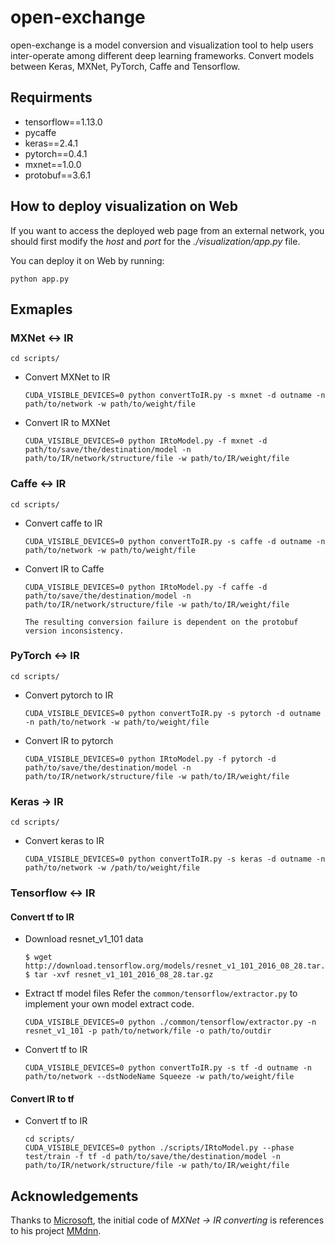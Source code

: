 # open-exchange

open-exchange is a model conversion and visualization tool to help users inter-operate among different deep learning frameworks. Convert models between Keras, MXNet, PyTorch, Caffe and Tensorflow.

## Requirments
- tensorflow==1.13.0
- pycaffe
- keras==2.4.1
- pytorch==0.4.1
- mxnet==1.0.0
- protobuf==3.6.1

## How to deploy visualization on Web
If you want to access the deployed web page from an external network, you should first modify the *host* and *port* for the *./visualization/app.py* file.

You can deploy it on Web by running:
```shell
python app.py
```

## Exmaples

### MXNet <-> IR

```shell
cd scripts/
```

- Convert MXNet to IR
  ```shell
  CUDA_VISIBLE_DEVICES=0 python convertToIR.py -s mxnet -d outname -n path/to/network -w path/to/weight/file
  ```

- Convert IR to MXNet
  ```shell
  CUDA_VISIBLE_DEVICES=0 python IRtoModel.py -f mxnet -d path/to/save/the/destination/model -n path/to/IR/network/structure/file -w path/to/IR/weight/file
  ```

### Caffe <-> IR

```shell
cd scripts/
```

- Convert caffe to IR
  ```shell
  CUDA_VISIBLE_DEVICES=0 python convertToIR.py -s caffe -d outname -n path/to/network -w path/to/weight/file
  ```

- Convert IR to Caffe
  ```shell
  CUDA_VISIBLE_DEVICES=0 python IRtoModel.py -f caffe -d path/to/save/the/destination/model -n path/to/IR/network/structure/file -w path/to/IR/weight/file
  ```
  ```The resulting conversion failure is dependent on the protobuf version inconsistency.```

### PyTorch <-> IR

```shell
cd scripts/
```

- Convert pytorch to IR
  ```shell
  CUDA_VISIBLE_DEVICES=0 python convertToIR.py -s pytorch -d outname -n path/to/network -w path/to/weight/file
  ```

- Convert IR to pytorch
  ```shell
  CUDA_VISIBLE_DEVICES=0 python IRtoModel.py -f pytorch -d path/to/save/the/destination/model -n path/to/IR/network/structure/file -w path/to/IR/weight/file
  ```

### Keras -> IR

```shell
cd scripts/
```

- Convert keras to IR
  ```shell
  CUDA_VISIBLE_DEVICES=0 python convertToIR.py -s keras -d outname -n path/to/network -w /path/to/weight/file
  ```

### Tensorflow <-> IR

#### Convert tf to IR
- Download resnet_v1_101 data
  ```shell
  $ wget http://download.tensorflow.org/models/resnet_v1_101_2016_08_28.tar.gz
  $ tar -xvf resnet_v1_101_2016_08_28.tar.gz
  ```

- Extract tf model files
  Refer the ```common/tensorflow/extractor.py``` to implement your own model extract code.

  ```shell
  CUDA_VISIBLE_DEVICES=0 python ./common/tensorflow/extractor.py -n resnet_v1_101 -p path/to/network/file -o path/to/outdir
  ```

- Convert tf to IR
  ```shell
  CUDA_VISIBLE_DEVICES=0 python convertToIR.py -s tf -d outname -n path/to/network --dstNodeName Squeeze -w path/to/weight/file
  ```

#### Convert IR to tf

- Convert tf to IR
  ```shell
  cd scripts/
  CUDA_VISIBLE_DEVICES=0 python ./scripts/IRtoModel.py --phase test/train -f tf -d path/to/save/the/destination/model -n path/to/IR/network/structure/file -w path/to/IR/weight/file
  ```


## Acknowledgements
Thanks to [Microsoft](https://github.com/Microsoft), the initial code of *MXNet -> IR converting* is references to his project [MMdnn](https://github.com/Microsoft/MMdnn).
